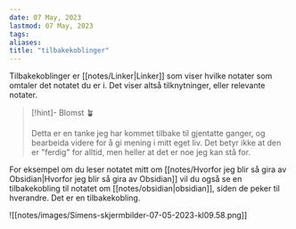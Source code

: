 ```yaml
---
date: 07 May, 2023
lastmod: 07 May, 2023
tags: 
aliases: 
title: "tilbakekoblinger"
---
```

Tilbakekoblinger er [[notes/Linker|Linker]] som viser hvilke notater som omtaler det notatet du er i. Det viser altså tilknytninger, eller relevante notater.

> [!hint]- Blomst 🪴
>
> Detta er en tanke jeg har kommet tilbake til gjentatte ganger, og bearbeida videre for å gi mening i mitt eget liv. Det betyr ikke at den er "ferdig" for alltid, men heller at det er noe jeg kan stå for.

For eksempel om du leser notatet mitt om [[notes/Hvorfor jeg blir så gira av Obsidian|Hvorfor jeg blir så gira av Obsidian]] vil du også se en tilbakekobling til notatet om [[notes/obsidian|obsidian]], siden de peker til hverandre. Det er en tilbakekobling.

![[notes/images/Simens-skjermbilder-07-05-2023-kl09.58.png]]
